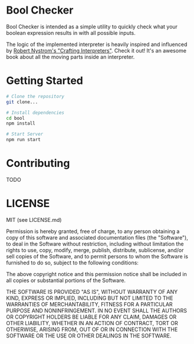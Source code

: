 # Bool Checker

Bool Checker is intended as a simple utility to quickly check what your boolean expression results in with all possible inputs.

The logic of the implemented interpreter is heavily inspired and influenced by [Robert Nystrom's "Crafting Interpreters"](http://www.craftinginterpreters.com/contents.html). Check it out! It's an awesome book about all the moving parts inside an interpreter.

# Getting Started

```bash
# Clone the repository
git clone...

# Install dependencies
cd bool
npm install

# Start Server
npm run start
```

# Contributing

TODO

# LICENSE

MIT (see LICENSE.md)

Permission is hereby granted, free of charge, to any person obtaining a copy of this software and associated documentation files (the "Software"), to deal in the Software without restriction, including without limitation the rights to use, copy, modify, merge, publish, distribute, sublicense, and/or sell copies of the Software, and to permit persons to whom the Software is furnished to do so, subject to the following conditions:

The above copyright notice and this permission notice shall be included in all copies or substantial portions of the Software.

THE SOFTWARE IS PROVIDED "AS IS", WITHOUT WARRANTY OF ANY KIND, EXPRESS OR IMPLIED, INCLUDING BUT NOT LIMITED TO THE WARRANTIES OF MERCHANTABILITY, FITNESS FOR A PARTICULAR PURPOSE AND NONINFRINGEMENT. IN NO EVENT SHALL THE AUTHORS OR COPYRIGHT HOLDERS BE LIABLE FOR ANY CLAIM, DAMAGES OR OTHER LIABILITY, WHETHER IN AN ACTION OF CONTRACT, TORT OR OTHERWISE, ARISING FROM, OUT OF OR IN CONNECTION WITH THE SOFTWARE OR THE USE OR OTHER DEALINGS IN THE SOFTWARE.